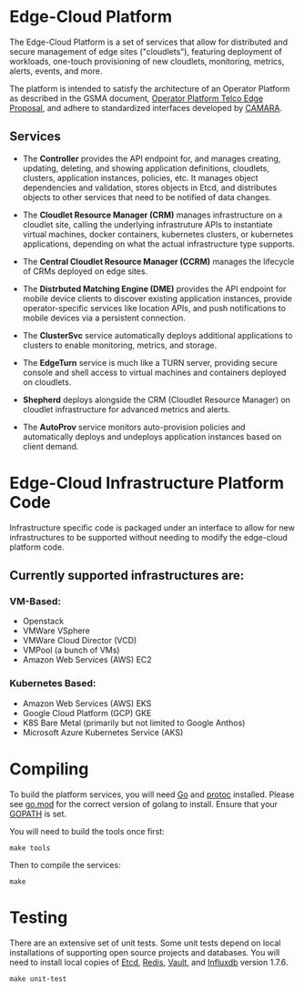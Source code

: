 # Edge-Cloud Platform

The Edge-Cloud Platform is a set of services that allow for distributed and secure management of edge sites ("cloudlets"), featuring deployment of workloads, one-touch provisioning of new cloudlets, monitoring, metrics, alerts, events, and more.

The platform is intended to satisfy the architecture of an Operator Platform as described in the GSMA document, [Operator Platform Telco Edge Proposal](https://www.gsma.com/futurenetworks/wp-content/uploads/2020/10/GSMA-Operator-Platform-Proposal-Oct-2020.pdf), and adhere to standardized interfaces developed by [CAMARA](https://camaraproject.org/).

## Services

- The **Controller** provides the API endpoint for, and manages creating, updating, deleting, and showing application definitions, cloudlets, clusters, application instances, policies, etc. It manages object dependencies and validation, stores objects in Etcd, and distributes objects to other services that need to be notified of data changes.

- The **Cloudlet Resource Manager (CRM)** manages infrastructure on a cloudlet site, calling the underlying infrastruture APIs to instantiate virtual machines, docker containers, kubernetes clusters, or kubernetes applications, depending on what the actual infrastructure type supports.

- The **Central Cloudlet Resource Manager (CCRM)** manages the lifecycle of CRMs deployed on edge sites.

- The **Distrbuted Matching Engine (DME)** provides the API endpoint for mobile device clients to discover existing application instances, provide operator-specific services like location APIs, and push notifications to mobile devices via a persistent connection.

- The **ClusterSvc** service automatically deploys additional applications to clusters to enable monitoring, metrics, and storage.

- The **EdgeTurn** service is much like a TURN server, providing secure console and shell access to virtual machines and containers deployed on cloudlets.

- **Shepherd** deploys alongside the CRM (Cloudlet Resource Manager) on cloudlet infrastructure for advanced metrics and alerts.

- The **AutoProv** service monitors auto-provision policies and automatically deploys and undeploys application instances based on client demand.

# Edge-Cloud Infrastructure Platform Code

Infrastructure specific code is packaged under an interface to allow for new infrastructures to be supported without needing to modify the edge-cloud platform code.

## Currently supported infrastructures are:

### VM-Based:

- Openstack
- VMWare VSphere
- VMWare Cloud Director (VCD)
- VMPool (a bunch of VMs)
- Amazon Web Services (AWS) EC2

### Kubernetes Based:

- Amazon Web Services (AWS) EKS
- Google Cloud Platform (GCP) GKE
- K8S Bare Metal (primarily but not limited to Google Anthos)
- Microsoft Azure Kubernetes Service (AKS)

# Compiling

To build the platform services, you will need [Go](https://www.golang.org/) and [protoc](https://grpc.io/docs/protoc-installation/) installed. Please see [go.mod](go.mod) for the correct version of golang to install. Ensure that your [GOPATH](https://golang.org/doc/code.html#GOPATH) is set.

You will need to build the tools once first:

``` shell
make tools
```

Then to compile the services:

``` shell
make
```

# Testing

There are an extensive set of unit tests. Some unit tests depend on local installations of supporting open source projects and databases. You will need to install local copies of [Etcd](https://etcd.io/), [Redis](https://redis.io/), [Vault](https://www.vaultproject.io/), and [Influxdb](https://www.influxdata.com/) version 1.7.6.

``` shell
make unit-test
```
